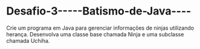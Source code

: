 # Desafio-3-----Batismo-de-Java----
Crie um programa em Java para gerenciar informações de ninjas utilizando herança. Desenvolva uma classe base chamada Ninja e uma subclasse chamada Uchiha.
